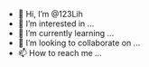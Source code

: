 - 👋 Hi, I’m @123Lih
- 👀 I’m interested in ...
- 🌱 I’m currently learning ...
- 💞️ I’m looking to collaborate on ...
- 📫 How to reach me ...

<!---
123Lih/123Lih is a ✨ special ✨ repository because its `README.md` (this file) appears on your GitHub profile.
You can click the Preview link to take a look at your changes.
--->
